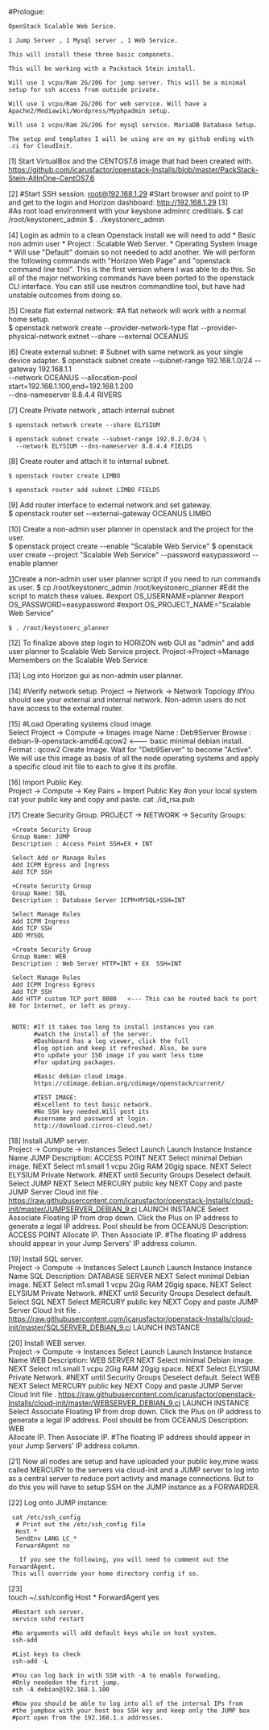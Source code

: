 #Prologue:

```
OpenStack Scalable Web Serice. 

1 Jump Server , 1 Mysql server , 1 Web Service.

This will install these three basic componets.

This will be working with a Packstack Stein install.  

Will use 1 vcpu/Ram 2G/20G for jump server. This will be a minimal setup for ssh access from outside private.

Will use 1 vcpu/Ram 2G/20G for web service. Will have a Apache2/Mediawiki/Wordpress/Myphpadmin setup.

Will use 1 vcpu/Ram 2G/20G for mysql service. MariaDB Database Setup.

The setup and templates I will be using are on my github ending with .ci for CloudInit.

```

[1] Start VirtualBox and the CENTOS7.6 image that had been created with. 
    https://github.com/icarusfactor/openstack-Installs/blob/master/PackStack-Stein-AllInOne-CentOS7.6 

[2] #Start SSH session.
    root@192.168.1.29
    #Start browser and point to IP and get to the login and Horizon dashboard:
    http://192.168.1.29
[3]    
    #As root load environment with your keystone adminrc creditials.
    $ cat /root/keystonerc_admin
    $ . ./keystonerc_admin

[4] Login as admin to a clean Openstack install we will need to add
    * Basic non admin user
    * Project : Scalable Web Server.
    * Operating System Image
    * Will use "Default" domain so not needed to add another.
    We will perform the following commands with "Horizon Web Page" and "openstack command line tool". This is the
    first version where I was able to do this. So all of the major networking commands have been ported to the
    openstack CLI interface. You can still use neutron commandline tool, but have had unstable outcomes from doing so. 
    
[5] Create flat external network:
    #A flat network will work with a normal home setup.      
    $ openstack network create --provider-network-type flat --provider-physical-network extnet --share --external OCEANUS

[6] Create external subnet:
    # Subnet with same network as your single device adapter. 
    $ openstack subnet create --subnet-range 192.168.1.0/24 --gateway 192.168.1.1 \
  --network OCEANUS --allocation-pool start=192.168.1.100,end=192.168.1.200 \
  --dns-nameserver 8.8.4.4 RIVERS

[7] Create Private network , attach internal subnet
  
    $ openstack network create --share ELYSIUM

    $ openstack subnet create --subnet-range 192.0.2.0/24 \
      --network ELYSIUM --dns-nameserver 8.8.4.4 FIELDS
      
[8] Create router and attach it to internal subnet.

    $ openstack router create LIMBO

    $ openstack router add subnet LIMBO FIELDS

[9] Add router interface to external network and set gateway.  
    $ openstack router set --external-gateway OCEANUS LIMBO

[10] Create a non-admin user planner in openstack and the project for the user.     
    $ openstack project create --enable "Scalable Web Service"
    $ openstack user create --project "Scalable Web Service" --password easypassword --enable planner    
    
    
[11](Optional)Create a non-admin user user planner script if you need to run commands as user.
    $ cp /root/keystonerc_admin /root/keystonerc_planner
    #Edit the script to match these values.
    #export OS_USERNAME=planner
    #export OS_PASSWORD=easypassword
    #export OS_PROJECT_NAME="Scalable Web Service"
    
    $ . /root/keystonerc_planner
  
[12] To finalize above step login to HORIZON web GUI as "admin" and add user planner to Scalable Web Service project. 
     Project->Project->Manage Memembers on the Scalable Web Service

[13] Log into Horizon gui as non-admin user planner.

[14] #Verify network setup.
     Project -> Network -> Network Topology
     #You should see your external and internal network. Non-admin users do not have access to the external router. 
     
[15] #Load Operating systems cloud image.   
     Select Project -> Compute -> Images
     image Name  : Deb9Server
     Browse      : debian-9-openstack-amd64.qcow2   <--- basic minimal debian install. 
     Format      : qcow2
     Create Image. 
     Wait for "Deb9Server" to become "Active".
     We will use this image as basis of all the node operating systems and apply a specific
     cloud init file to each to give it its profile. 
     
[16] Import Public Key.     
     Project -> Compute -> Key Pairs
     + Import Public Key
     #on your local system cat your public key and copy and paste.
     cat ./id_rsa.pub

[17] Create Security Group.
     PROJECT -> NETWORK -> Security Groups:
     
     +Create Security Group
     Group Name: JUMP
     Description : Access Point SSH=EX + INT
     
     Select Add or Manage Rules
     Add ICPM Egress and Ingress
     Add TCP SSH 
     
     +Create Security Group
     Group Name: SQL
     Description : Database Server ICPM+MYSQL+SSH=INT
     
     Select Manage Rules
     Add ICPM Ingress
     Add TCP SSH 
     ADD MYSQL
     
     +Create Security Group
     Group Name: WEB
     Description : Web Server HTTP=INT + EX  SSH=INT  
     
     Select Manage Rules
     Add ICPM Ingress Egress
     Add TCP SSH 
     Add HTTP custom TCP port 8080   <--- This can be routed back to port 80 for Internet, or left as proxy.

     
     NOTE: #If it takes too long to install instances you can
           #watch the install of the server.            
           #Dashboard has a log viewer, click the full
           #log option and keep it refreshed. Also, be sure
           #to update your ISO image if you want less time
           #for updating packages. 
     
           #Basic debian cloud image.
           https://cdimage.debian.org/cdimage/openstack/current/
     
           #TEST IMAGE:
           #Excellent to test basic network. 
           #No SSH key needed.Will post its 
           #username and password at login.
           http://download.cirros-cloud.net/

    
     
[18] Install JUMP server.      
     Project -> Compute -> Instances
     Select Launch
     Launch Instance
     Instance Name JUMP
     Description: ACCESS POINT
     NEXT
     Select minimal Debian image.
     NEXT
     Select m1.small  1 vcpu 2Gig RAM 20gig space.
     NEXT
     Select ELYSIUM Private Network. 
     #NEXT until Security Groups
     Deselect default.
     Select JUMP
     NEXT
     Select MERCURY public key
     NEXT
     Copy and paste JUMP Server Cloud Init file .
     https://raw.githubusercontent.com/icarusfactor/openstack-Installs/cloud-init/master/JUMPSERVER_DEBIAN_9.ci
     LAUNCH INSTANCE
     Select Associate Floating IP from drop down.
     Click the Plus on IP address to generate a legal IP address. 
     Pool should be from OCEANUS
     Description: ACCESS POINT 
     Allocate IP. Then Associate IP.
     #The floating IP address should appear in your Jump Servers' IP address column. 
 
[19] Install SQL server.      
     Project -> Compute -> Instances
     Select Launch
     Launch Instance
     Instance Name SQL
     Description: DATABASE SERVER
     NEXT
     Select minimal Debian image.
     NEXT
     Select m1.small  1 vcpu 2Gig RAM 20gig space.
     NEXT
     Select ELYSIUM Private Network. 
     #NEXT until Security Groups
     Deselect default.
     Select SQL
     NEXT
     Select MERCURY public key
     NEXT
     Copy and paste JUMP Server Cloud Init file .
     https://raw.githubusercontent.com/icarusfactor/openstack-Installs/cloud-init/master/SQLSERVER_DEBIAN_9.ci
     LAUNCH INSTANCE
     
[20] Install WEB server.      
     Project -> Compute -> Instances
     Select Launch
     Launch Instance
     Instance Name WEB
     Description: WEB SERVER
     NEXT
     Select minimal Debian image.
     NEXT
     Select m1.small  1 vcpu 2Gig RAM 20gig space.
     NEXT
     Select ELYSIUM Private Network. 
     #NEXT until Security Groups
     Deselect default.
     Select WEB
     NEXT
     Select MERCURY public key
     NEXT
     Copy and paste JUMP Server Cloud Init file .
     https://raw.githubusercontent.com/icarusfactor/openstack-Installs/cloud-init/master/WEBSERVER_DEBIAN_9.ci
     LAUNCH INSTANCE
     Select Associate Floating IP from drop down.
     Click the Plus on IP address to generate a legal IP address. 
     Pool should be from OCEANUS
     Description: WEB  
     Allocate IP. Then Associate IP.
     #The floating IP address should appear in your Jump Servers' IP address column.        
    
[21] Now all nodes are setup and have uploaded your public key,mine wass called MERCURY
     to the servers via cloud-init and a JUMP server to log into as a central server to
     reduce port activty and manage connections. But to do this you will have to setup 
     SSH on the JUMP instance as a FORWARDER. 
     
[22] Log onto JUMP instance:
     
     cat /etc/ssh_config
      # Print out the /etc/ssh_config file
      Host *
      SendEnv LANG LC_*
      ForwardAgent no
      
       If you see the following, you will need to comment out the ForwardAgent.
     This will override your home directory config if so.
     
[23]    
     touch ~/.ssh/config
     Host *
     ForwardAgent yes
     
     #Restart ssh server.
     service sshd restart
     
     #No arguments will add default keys while on host system.  
     ssh-add 
     
     #List keys to check 
     ssh-add -L 
     
     #You can log back in with SSH with -A to enable forwading.
     #Only neededon the first jump.
     ssh -A debian@192.168.1.100
     
     #Now you should be able to log into all of the internal IPs from 
     #the jumpbox with your host box SSH key and keep only the JUMP box 
     #port open from the 192.168.1.x addresses. 
     
